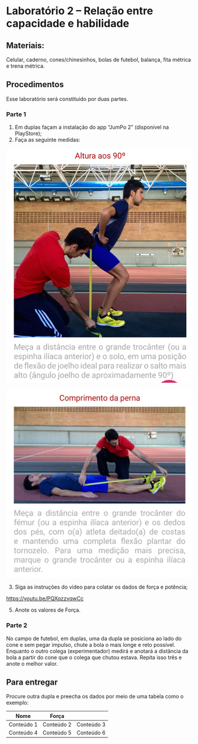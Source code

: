 # Laboratório 2 – Relação entre capacidade e habilidade 

## Materiais:

Celular, caderno, cones/chinesinhos, bolas de futebol, balança, fita métrica e trena métrica. 

## Procedimentos
Esse laboratório será constituído por duas partes.
### Parte 1
1. Em duplas façam a instalação do app “JumPo 2” (disponível na PlayStore);
2. Faça as seguinte medidas:

![Altura 90 graus](https://github.com/apolinario-souza/teaching/blob/main/AprendizagemMotora(EFI04168)/Lab/Altura_90.jpeg)



![Comprimento da perna](https://github.com/apolinario-souza/teaching/blob/main/AprendizagemMotora(EFI04168)/Lab/Comp_perna.jpeg)

3. Siga as instruções do vídeo para colatar os dados de força e potência;

https://youtu.be/PQXqzzvqwCc

5. Anote os valores de Força.  

### Parte 2
No campo de futebol, em duplas, uma da dupla se posiciona ao lado do cone e sem pegar impulso, chute a bola o mais longe e reto possível. Enquanto o outro colega (experimentador) medirá e anotará a distância da bola a partir do cone que o colega que chutou estava. Repita isso três e anote o melhor valor. 


## Para entregar
Procure outra dupla e preecha os dados por meio de uma tabela como o exemplo:

| Nome| Força |  |
|-------------|-------------|-------------|
| Conteúdo 1  | Conteúdo 2  | Conteúdo 3  |
| Conteúdo 4  | Conteúdo 5  | Conteúdo 6  |




